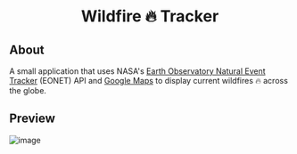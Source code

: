 <h1 align="center">Wildfire 🔥 Tracker</h1>

## About 
A small application that uses NASA's [Earth Observatory Natural Event Tracker](https://eonet.sci.gsfc.nasa.gov/) (EONET) API 
and [Google Maps](https://developers.google.com/maps/documentation) to display current wildfires 🔥 across the globe.

## Preview 
![image](https://user-images.githubusercontent.com/37157448/128438162-666ccae7-4b17-4d4b-9898-bab1844cfe3a.png)
